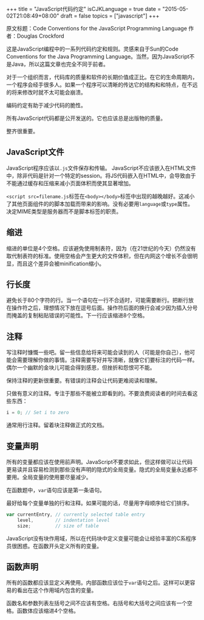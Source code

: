 +++
title  = "JavaScript代码约定"
isCJKLanguage = true
date = "2015-05-02T21:08:49+08:00"
draft = false
topics = ["javascript"]
+++

原文标题：Code Conventions for the JavaScript Programming Language
作者：Douglas Crockford

这是JavaScript编程中的一系列代码约定和规则。灵感来自于Sun的Code Conventions for the Java Programming Language。当然，因为JavaScript不是Java，所以这篇文章也完全不同于前者。

对于一个组织而言，代码库的质量和软件的长期价值成正比。在它的生命周期内，一个程序会经手很多人。如果一个程序可以清晰的传达它的结构和和特点，在不远的将来修改时就不太可能会崩溃。

编码约定有助于减少代码的脆性。

所有JavaScript代码都是公开发送的。它也应该总是出版物的质量。

整齐很重要。

## JavaScript文件

JavaScript程序应该以`.js`文件保存和传输。
JavaScript不应该嵌入在HTML文件中，除非代码是针对一个特定的session。将JS代码嵌入在HTML中，会导致由于不能通过缓存和压缩来减小页面体积而使其显著增加。

`<script src=filename.js`标签在`<body></body>`标签中出现的越晚越好。这减小了其他页面组件的的脚本加载而带来的影响。没有必要用`language`或`type`属性。决定MIME类型是服务器而不是脚本标签的职责。

## 缩进

缩进的单位是4个空格。应该避免使用制表符，因为（在21世纪的今天）仍然没有取代制表符的标准。使用空格会产生更大的文件体积，但在内网这个增长不会很明显，而且这个差异会被minification缩小。

## 行长度

避免长于80个字符的行。当一个语句在一行不合适时，可能需要断行。把断行放在操作符之后，理想情况下放在逗号后面。操作符后面的换行会减少因为插入分号而掩盖的复制粘贴错误的可能性。下一行应该缩进8个空格。

## 注释

写注释时慷慨一些吧。留一些信息给将来可能会读到的人（可能是你自己），他可能会需要理解你做的事情。注释需要写好并写清晰，就像它们要标注的代码一样。偶尔一个幽默的金块儿可能会得到感恩，但挫折和怨恨可不能。

保持注释的更新很重要。有错误的注释会让代码更难阅读和理解。

只做有意义的注释。专注于那些不能被立即看到的。不要浪费阅读者的时间去看这些东西：
```javascript
i = 0; // Set i to zero
```
通常用行注释。留着块注释做正式的文档。

## 变量声明

所有的变量都应该在使用前声明。JavaScript不要求如此，但这样做可以让代码更易读并且容易检测到那些没有声明的隐式的全局变量。隐式的全局变量永远都不要用。全局变量的使用要尽量减少。

在函数题中，`var`语句应该是第一条语句。

最好给每个变量单独的行和注释。如果可能的话，尽量用字母顺序给它们排序。
```javascript
var currentEntry, // currently selected table entry
    level,        // indentation level
    size;         // size of table
```
JavaScript没有块作用域，所以在代码块中定义变量可能会让经验丰富的C系程序员很困惑。在函数开头定义所有的变量。

## 函数声明

所有的函数都应该显定义再使用。内部函数应该位于`var`语句之后。这样可以更容易的看出在这个作用域内包含的变量。

函数名和参数列表左括号之间不应该有空格。右括号和大括号之间应该有一个空格。函数体应该缩进4个空格。
